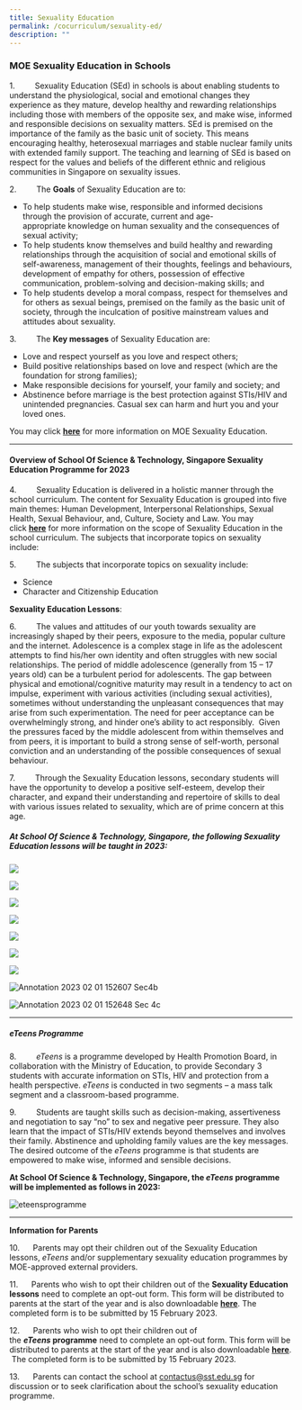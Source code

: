 ```yaml
---
title: Sexuality Education
permalink: /cocurriculum/sexuality-ed/
description: ""
---
```

### MOE Sexuality Education in Schools

1.         Sexuality Education (SEd) in schools is about enabling students to understand the physiological, social and emotional changes they experience as they mature, develop healthy and rewarding relationships including those with members of the opposite sex, and make wise, informed and responsible decisions on sexuality matters. SEd is premised on the importance of the family as the basic unit of society. This means encouraging healthy, heterosexual marriages and stable nuclear family units with extended family support. The teaching and learning of SEd is based on respect for the values and beliefs of the different ethnic and religious communities in Singapore on sexuality issues.

2.         The **Goals** of Sexuality Education are to:

*   To help students make wise, responsible and informed decisions through the provision of accurate, current and age-appropriate knowledge on human sexuality and the consequences of sexual activity;
*   To help students know themselves and build healthy and rewarding relationships through the acquisition of social and emotional skills of self-awareness, management of their thoughts, feelings and behaviours, development of empathy for others, possession of effective communication, problem-solving and decision-making skills; and
*   To help students develop a moral compass, respect for themselves and for others as sexual beings, premised on the family as the basic unit of society, through the inculcation of positive mainstream values and attitudes about sexuality.

3.         The **Key messages** of Sexuality Education are:

*   Love and respect yourself as you love and respect others;
*   Build positive relationships based on love and respect (which are the foundation for strong families);
*   Make responsible decisions for yourself, your family and society; and
*   Abstinence before marriage is the best protection against STIs/HIV and unintended pregnancies. Casual sex can harm and hurt you and your loved ones.

You may click [**here**](https://www.moe.gov.sg/education-in-sg/our-programmes/sexuality-education) for more information on MOE Sexuality Education.

* * *

#### Overview of School Of Science & Technology, Singapore Sexuality Education Programme for 2023

4.         Sexuality Education is delivered in a holistic manner through the school curriculum. The content for Sexuality Education is grouped into five main themes: Human Development, Interpersonal Relationships, Sexual Health, Sexual Behaviour, and, Culture, Society and Law. You may click [**here**](https://www.moe.gov.sg/education-in-sg/our-programmes/sexuality-education/scope-and-teaching-approach) for more information on the scope of Sexuality Education in the school curriculum. The subjects that incorporate topics on sexuality include:

5.         The subjects that incorporate topics on sexuality include:

*   Science
*   Character and Citizenship Education

**Sexuality Education Lessons**:

6.         The values and attitudes of our youth towards sexuality are increasingly shaped by their peers, exposure to the media, popular culture and the internet. Adolescence is a complex stage in life as the adolescent attempts to find his/her own identity and often struggles with new social relationships. The period of middle adolescence (generally from 15 – 17 years old) can be a turbulent period for adolescents. The gap between physical and emotional/cognitive maturity may result in a tendency to act on impulse, experiment with various activities (including sexual activities), sometimes without understanding the unpleasant consequences that may arise from such experimentation. The need for peer acceptance can be overwhelmingly strong, and hinder one’s ability to act responsibly.  Given the pressures faced by the middle adolescent from within themselves and from peers, it is important to build a strong sense of self-worth, personal conviction and an understanding of the possible consequences of sexual behaviour.

7.         Through the Sexuality Education lessons, secondary students will have the opportunity to develop a positive self-esteem, develop their character, and expand their understanding and repertoire of skills to deal with various issues related to sexuality, which are of prime concern at this age.  


##### At School Of Science & Technology, Singapore, the following Sexuality Education lessons will be taught in 2023:

![](https://www.sst.edu.sg/wp-content/uploads/2023/02/Annotation-2023-02-01-121745-sec-1a.jpg)

![](https://www.sst.edu.sg/wp-content/uploads/2023/02/Annotation-2023-02-01-122020-sec-1b.jpg)

![](https://www.sst.edu.sg/wp-content/uploads/2023/02/Annotation-2023-02-01-133515-sec-2aa.jpg)

![](https://www.sst.edu.sg/wp-content/uploads/2023/02/Annotation-2023-02-01-133607-Sec-2bb.jpg)

![](https://www.sst.edu.sg/wp-content/uploads/2023/02/Annotation-2023-02-01-133647-Sec-3aa.jpg)

![](https://www.sst.edu.sg/wp-content/uploads/2023/02/Annotation-2023-02-01-133727-Sec-3bb.jpg)

![](https://www.sst.edu.sg/wp-content/uploads/2023/02/Annotation-2023-02-01-152520-Sec-4a-1.jpg)

![Annotation 2023 02 01 152607 Sec4b](https://www.sst.edu.sg/wp-content/uploads/2023/02/Annotation-2023-02-01-152607-Sec4b.jpg)

![Annotation 2023 02 01 152648 Sec 4c](https://www.sst.edu.sg/wp-content/uploads/2023/02/Annotation-2023-02-01-152648-sec-4c.jpg)

* * *
##### eTeens Programme

8.         _eTeens_ is a programme developed by Health Promotion Board, in collaboration with the Ministry of Education, to provide Secondary 3 students with accurate information on STIs, HIV and protection from a health perspective. _eTeens_ is conducted in two segments – a mass talk segment and a classroom-based programme.

9.         Students are taught skills such as decision-making, assertiveness and negotiation to say “no” to sex and negative peer pressure. They also learn that the impact of STIs/HIV extends beyond themselves and involves their family. Abstinence and upholding family values are the key messages. The desired outcome of the _eTeens_ programme is that students are empowered to make wise, informed and sensible decisions.

**At School Of Science & Technology, Singapore, the _eTeens_ programme will be implemented as follows in 2023:**

![eteensprogramme](https://www.sst.edu.sg/wp-content/uploads/2022/01/Screenshot-2022-01-26-at-5.25.34-PM.png)

* * *

**Information for Parents**

10.      Parents may opt their children out of the Sexuality Education lessons, _eTeens_ and/or supplementary sexuality education programmes by MOE-approved external providers.

11.      Parents who wish to opt their children out of the **Sexuality Education lessons** need to complete an opt-out form. This form will be distributed to parents at the start of the year and is also downloadable [**here**](https://drive.google.com/file/d/1NQOwrwW-mmxgj69FOGwDiQ3C6F5M4dU5/view?usp=share_link). The completed form is to be submitted by 15 February 2023.

12.      Parents who wish to opt their children out of the **_eTeens_ programme** need to complete an opt-out form. This form will be distributed to parents at the start of the year and is also downloadable [**here**](https://drive.google.com/file/d/1iMHWw1yxZA3vXkn7UlCry21aRUTGjeCc/view?usp=share_link).  The completed form is to be submitted by 15 February 2023.

13.      Parents can contact the school at [contactus@sst.edu.sg](mailto:contactus@sst.edu.sg) for discussion or to seek clarification about the school’s sexuality education programme.